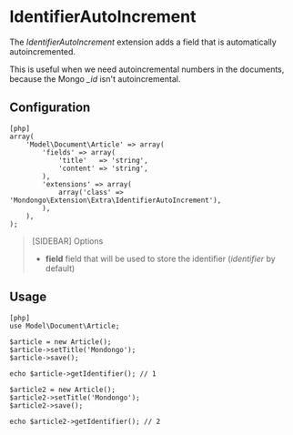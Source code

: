 IdentifierAutoIncrement
=======================

The _IdentifierAutoIncrement_ extension adds a field that is automatically autoincremented.

This is useful when we need autoincremental numbers in the documents, because the 
Mongo *_id* isn't autoincremental.

Configuration
-------------

    [php]
    array(
        'Model\Document\Article' => array(
            'fields' => array(
                'title'   => 'string',
                'content' => 'string',
            ),
            'extensions' => array(
                array('class' => 'Mondongo\Extension\Extra\IdentifierAutoIncrement'),
            ),
        ),
    );

>[SIDEBAR]
>Options
>
>  * **field** field that will be used to store the identifier (_identifier_ by default)

Usage
-----

    [php]
    use Model\Document\Article;

    $article = new Article();
    $article->setTitle('Mondongo');
    $article->save();

    echo $article->getIdentifier(); // 1

    $article2 = new Article();
    $article2->setTitle('Mondongo');
    $article2->save();

    echo $article2->getIdentifier(); // 2
